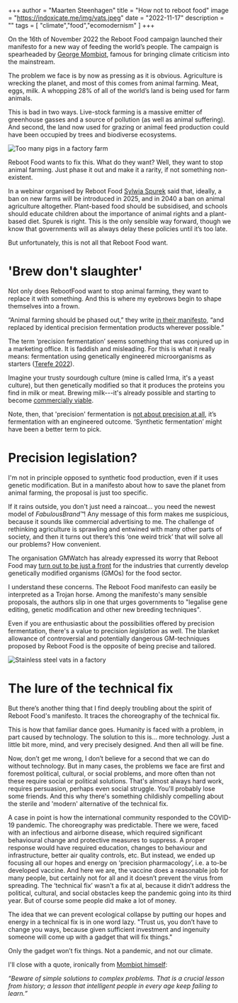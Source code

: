 +++
author = "Maarten Steenhagen"
title = "How not to reboot food"
image = "https://indoxicate.me/img/vats.jpeg"
date = "2022-11-17"
description = ""
tags = [
    "climate","food","ecomodernism"
]
+++

On the 16th of November 2022 the Reboot Food campaign launched their manifesto for a new way of feeding the world’s people. The campaign is spearheaded by [George Mombiot](https://www.theguardian.com/environment/georgemonbiot), famous for bringing climate criticism into the mainstream. 

The problem we face is by now as pressing as it is obvious. Agriculture is wrecking the planet, and most of this comes from animal farming. Meat, eggs, milk. A whopping 28% of all of the world’s land is being used for farm animals. 

This is bad in two ways. Live-stock farming is a massive emitter of greenhouse gasses and a source of pollution (as well as animal suffering). And second, the land now used for grazing or animal feed production could have been occupied by trees and biodiverse ecosystems. 

![Too many pigs in a factory farm](/img/pigs.jpeg)

Reboot Food wants to fix this. What do they want? Well, they want to stop animal farming. Just phase it out and make it a rarity, if not something non-existent. 

In a webinar organised by Reboot Food [Sylwia Spurek](https://en.wikipedia.org/wiki/Sylwia_Spurek) said that, ideally, a ban on new farms will be introduced in 2025, and in 2040 a ban on animal agriculture altogether. Plant-based food should be subsidised, and schools should educate children about the importance of animal rights and a plant-based diet. Spurek is right. This is the only sensible way forward, though we know that governments will as always delay these policies until it’s too late. 

But unfortunately, this is not all that Reboot Food want.  


# 'Brew don't slaughter' 
Not only does RebootFood want to stop animal farming, they want to replace it with something. And this is where my eyebrows begin to shape themselves into a frown. 

“Animal farming should be phased out,” they write [in their manifesto](https://www.rebootfood.org/_files/ugd/dccfdc_ccdcd3668c264d6bb5dfaf7d3c3f5a44.pdf), “and replaced by identical precision fermentation products wherever possible.” 

The term ‘precision fermentation’ seems something that was conjured up in a marketing office. It is faddish and misleading. For this is what it really means: fermentation using genetically engineered microorganisms as starters ([Terefe 2022](https://www.researchgate.net/profile/Netsanet-Terefe/publication/356890271_Recent_developments_in_fermentation_technology_toward_the_next_revolution_in_food_production/links/6332b53786b22d3db4e6ec0c/Recent-developments-in-fermentation-technology-toward-the-next-revolution-in-food-production.pdf)). 

Imagine your trusty sourdough culture (mine is called Irma, it's a yeast culture), but then genetically modified so that it produces the proteins you find in milk or meat. Brewing milk---it's already possible and starting to become [commercially viable](https://en.wikipedia.org/wiki/Perfect_Day_(company)). 

Note, then, that 'precision' fermentation is [not about precision at all](https://twitter.com/GMWatch/status/1592933590081208320), it’s fermentation with an engineered outcome. ‘Synthetic fermentation’ might have been a better term to pick.

# Precision legislation?

I'm not in principle opposed to synthetic food production, even if it uses genetic modification. But in a manifesto about how to save the planet from animal farming, the proposal is just too specific. 

If it rains outside, you don't just need a raincoat... you need the newest model of _FabulousBrand™_! Any message of this form makes me suspicious, because it sounds like commercial advertising to me. The challenge of rethinking agriculture is sprawling and entwined with many other parts of society, and then it turns out there’s this ‘one weird trick’ that will solve all our problems? How convenient. 

The organisation GMWatch has already expressed its worry that Reboot Food may [turn out to be just a front](https://gmwatch.org/en/106-news/latest-news/20127-george-monbiot-teams-up-with-mark-lynas-and-ecomodernism-to-reboot-food) for the industries that currently develop genetically modified organisms (GMOs) for the food sector. 

I understand these concerns. The Reboot Food manifesto can easily be interpreted as a Trojan horse. Among the manifesto's many sensible proposals, the authors slip in one that urges governments to "legalise gene editing, genetic modification and other new breeding techniques". 

Even if you are enthusiastic about the possibilities offered by precision fermentation, there's a value to precision _legislation_ as well. The blanket allowance of controversial and potentially dangerous GM-techniques proposed by Reboot Food is the opposite of being precise and tailored.

![Stainless steel vats in a factory](/img/vats.jpeg)

# The lure of the technical fix

But there’s another thing that I find deeply troubling about the spirit of Reboot Food's manifesto. It traces the choreography of the technical fix.

This is how that familiar dance goes. Humanity is faced with a problem, in part caused by technology. The solution to this is... more technology. Just a little bit more, mind, and very precisely designed. And then all will be fine. 

Now, don’t get me wrong, I don’t believe for a second that we can do without technology. But in many cases, the problems we face are first and foremost political, cultural, or social problems, and more often than not these require social or political solutions. That's almost always hard work, requires persuasion, perhaps even social struggle. You'll probably lose some friends. And this why there's something childishly compelling about the sterile and 'modern' alternative of the technical fix.  

A case in point is how the international community responded to the COVID-19 pandemic. The choreography was predictable. There we were, faced with an infectious and airborne disease, which required significant behavioural change and protective measures to suppress. A proper response would have required education, changes to behaviour and infrastructure, better air quality controls, etc. But instead, we ended up focusing all our hopes and energy on ‘precision pharmacology’, i.e. a to-be developed vaccine. And here we are, the vaccine does a reasonable job for many people, but certainly not for all and it doesn’t prevent the virus from spreading. The ‘technical fix’ wasn't a fix at al, because it didn’t address the political, cultural, and social obstacles keep the pandemic going into its third year. But of course some people did make a lot of money. 

The idea that we can prevent ecological collapse by putting our hopes and energy in a technical fix is in one word lazy. "Trust us, you don’t have to change you ways, because given sufficient investment and ingenuity someone will come up with a gadget that will fix things." 

Only the gadget won’t fix things. Not a pandemic, and not our climate. 

I'll close with a quote, ironically from [Mombiot himself](https://www.theguardian.com/environment/georgemonbiot/2015/sep/24/meet-the-ecomodernists-ignorant-of-history-and-paradoxically-old-fashioned): 

_“Beware of simple solutions to complex problems. That is a crucial lesson from history; a lesson that intelligent people in every age keep failing to learn.”_ 


